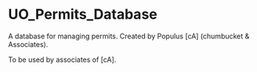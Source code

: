 # UO_Permits_Database


A database for managing permits. Created by Populus [cA] (chumbucket & Associates).

To be used by associates of [cA]. 
